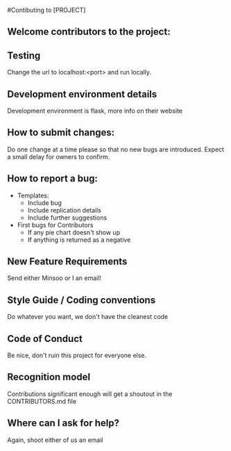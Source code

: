 #Contibuting to [PROJECT]

## Welcome contributors to the project: 

## Testing
Change the url to localhost:&#60;port&#62; and run locally.
## Development environment details
Development environment is flask, more info on their website

## How to submit changes: 
Do one change at a time please so that no new bugs are introduced.  Expect a small delay for owners to confirm.

## How to report a bug: 
* Templates: 
  * Include bug
  * Include replication details
  * Include further suggestions
* First bugs for Contributors
  * If any pie chart doesn't show up
  * If anything is returned as a negative
    
## New Feature Requirements
Send either Minsoo or I an email!

## Style Guide / Coding conventions 
Do whatever you want, we don't have the cleanest code

## Code of Conduct
Be nice, don't ruin this project for everyone else.

## Recognition model
Contributions significant enough will get a shoutout in the CONTRIBUTORS.md file

## Where can I ask for help?
Again, shoot either of us an email
